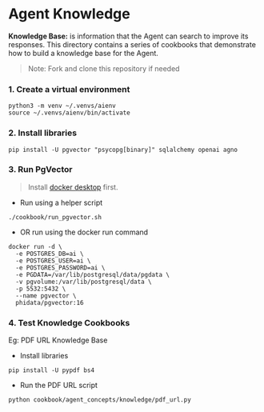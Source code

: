 # Agent Knowledge

**Knowledge Base:** is information that the Agent can search to improve its responses. This directory contains a series of cookbooks that demonstrate how to build a knowledge base for the Agent.

> Note: Fork and clone this repository if needed

### 1. Create a virtual environment

```shell
python3 -m venv ~/.venvs/aienv
source ~/.venvs/aienv/bin/activate
```

### 2. Install libraries

```shell
pip install -U pgvector "psycopg[binary]" sqlalchemy openai agno
```

### 3. Run PgVector

> Install [docker desktop](https://docs.docker.com/desktop/install/mac-install/) first.

- Run using a helper script

```shell
./cookbook/run_pgvector.sh
```

- OR run using the docker run command

```shell
docker run -d \
  -e POSTGRES_DB=ai \
  -e POSTGRES_USER=ai \
  -e POSTGRES_PASSWORD=ai \
  -e PGDATA=/var/lib/postgresql/data/pgdata \
  -v pgvolume:/var/lib/postgresql/data \
  -p 5532:5432 \
  --name pgvector \
  phidata/pgvector:16
```

### 4. Test Knowledge Cookbooks

Eg: PDF URL Knowledge Base

- Install libraries

```shell
pip install -U pypdf bs4
```

- Run the PDF URL script

```shell
python cookbook/agent_concepts/knowledge/pdf_url.py
```
